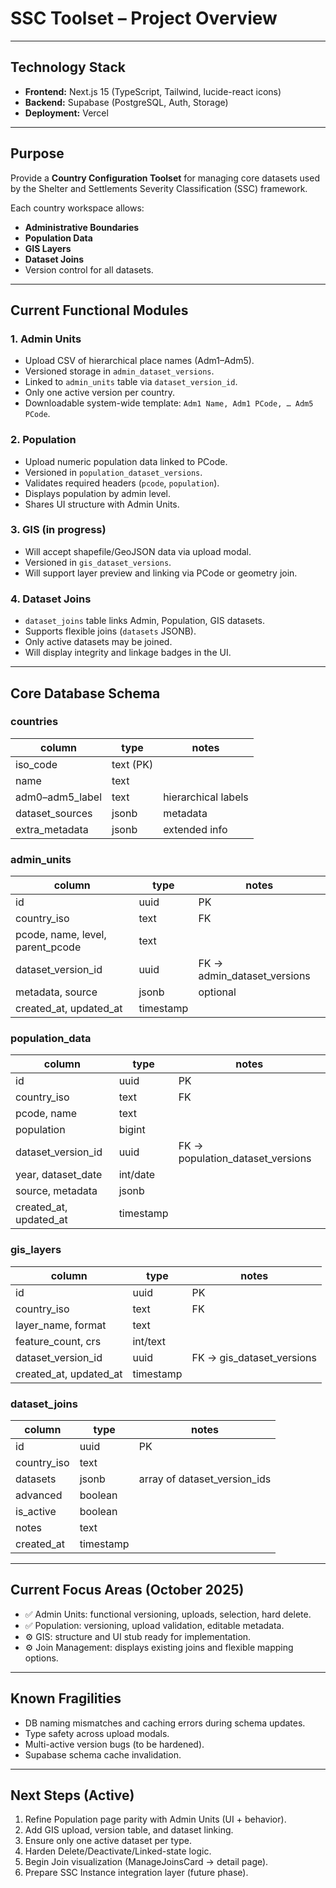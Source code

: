 # SSC Toolset – Project Overview

---

## Technology Stack

- **Frontend:** Next.js 15 (TypeScript, Tailwind, lucide-react icons)
- **Backend:** Supabase (PostgreSQL, Auth, Storage)
- **Deployment:** Vercel

---

## Purpose

Provide a **Country Configuration Toolset** for managing core datasets used by the Shelter and Settlements Severity Classification (SSC) framework.

Each country workspace allows:
- **Administrative Boundaries**
- **Population Data**
- **GIS Layers**
- **Dataset Joins**
- Version control for all datasets.

---

## Current Functional Modules

### 1. **Admin Units**
- Upload CSV of hierarchical place names (Adm1–Adm5).
- Versioned storage in `admin_dataset_versions`.
- Linked to `admin_units` table via `dataset_version_id`.
- Only one active version per country.
- Downloadable system-wide template: `Adm1 Name, Adm1 PCode, … Adm5 PCode`.

### 2. **Population**
- Upload numeric population data linked to PCode.
- Versioned in `population_dataset_versions`.
- Validates required headers (`pcode`, `population`).
- Displays population by admin level.
- Shares UI structure with Admin Units.

### 3. **GIS (in progress)**
- Will accept shapefile/GeoJSON data via upload modal.
- Versioned in `gis_dataset_versions`.
- Will support layer preview and linking via PCode or geometry join.

### 4. **Dataset Joins**
- `dataset_joins` table links Admin, Population, GIS datasets.
- Supports flexible joins (`datasets` JSONB).
- Only active datasets may be joined.
- Will display integrity and linkage badges in the UI.

---

## Core Database Schema

### countries
| column | type | notes |
|--------|------|-------|
| iso_code | text (PK) | |
| name | text | |
| adm0–adm5_label | text | hierarchical labels |
| dataset_sources | jsonb | metadata |
| extra_metadata | jsonb | extended info |

### admin_units
| column | type | notes |
|--------|------|-------|
| id | uuid | PK |
| country_iso | text | FK |
| pcode, name, level, parent_pcode | text | |
| dataset_version_id | uuid | FK → admin_dataset_versions |
| metadata, source | jsonb | optional |
| created_at, updated_at | timestamp | |

### population_data
| column | type | notes |
|--------|------|-------|
| id | uuid | PK |
| country_iso | text | FK |
| pcode, name | text | |
| population | bigint | |
| dataset_version_id | uuid | FK → population_dataset_versions |
| year, dataset_date | int/date | |
| source, metadata | jsonb | |
| created_at, updated_at | timestamp | |

### gis_layers
| column | type | notes |
|--------|------|-------|
| id | uuid | PK |
| country_iso | text | FK |
| layer_name, format | text | |
| feature_count, crs | int/text | |
| dataset_version_id | uuid | FK → gis_dataset_versions |
| created_at, updated_at | timestamp | |

### dataset_joins
| column | type | notes |
|--------|------|-------|
| id | uuid | PK |
| country_iso | text | |
| datasets | jsonb | array of dataset_version_ids |
| advanced | boolean | |
| is_active | boolean | |
| notes | text | |
| created_at | timestamp | |

---

## Current Focus Areas (October 2025)

- ✅ Admin Units: functional versioning, uploads, selection, hard delete.
- ✅ Population: versioning, upload validation, editable metadata.
- ⚙️ GIS: structure and UI stub ready for implementation.
- ⚙️ Join Management: displays existing joins and flexible mapping options.

---

## Known Fragilities

- DB naming mismatches and caching errors during schema updates.
- Type safety across upload modals.
- Multi-active version bugs (to be hardened).
- Supabase schema cache invalidation.

---

## Next Steps (Active)

1. Refine Population page parity with Admin Units (UI + behavior).
2. Add GIS upload, version table, and dataset linking.
3. Ensure only one active dataset per type.
4. Harden Delete/Deactivate/Linked-state logic.
5. Begin Join visualization (ManageJoinsCard → detail page).
6. Prepare SSC Instance integration layer (future phase).
